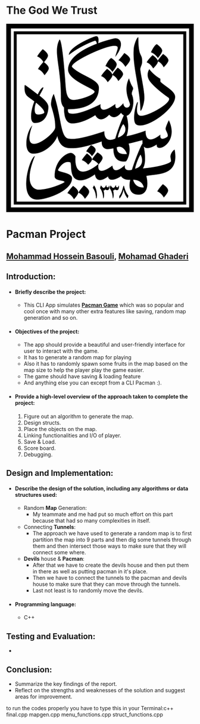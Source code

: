 





# The God We Trust



![](./Images/SBU.png)

# Pacman Project

## [Mohammad Hossein Basouli](https://github.com/MMDPROJECT), [Mohamad Ghaderi](https://github.com/MohammadGhaderi83)











## Introduction:

- #### Briefly describe the project:

  - This CLI App simulates [**Pacman Game**](https://en.wikipedia.org/wiki/Pac-Man) which was so popular and cool once with many other extra features like saving, random map generation and so on.

- #### Objectives of the project:

  - The app should provide a beautiful and user-friendly interface for user to interact with the game.
  - It has to generate a random map for playing
  - Also it has to randomly spawn some fruits in the map based on the map size to help the player play the game easier.
  - The game should have saving & loading feature
  - And anything else you can except from a CLI Pacman :).

- #### Provide a high-level overview of the approach taken to complete the project:

  1. Figure out an algorithm to generate the map.
  2. Design structs.
  3. Place the objects on the map.
  4. Linking functionalities and I/O of player.
  5. Save & Load.
  6. Score board.
  7. Debugging.

  

## Design and Implementation:

- #### Describe the design of the solution, including any algorithms or data structures used:

  - Random **Map** Generation:
    - My teammate and me had put so much effort on this part because that had so many complexities in itself.
  - Connecting **Tunnels**:
    - The approach we have used to generate a random map is to first partition the map into 9 parts and then dig some tunnels through them and then intersect those ways to make sure that they will connect some where.
  - **Devils** house & **Pacman**:
    - After that we have to create the devils house and then put them in there as well as putting pacman in it's place.
    - Then we have to connect the tunnels to the pacman and devils house to make sure that they can move through the tunnels.
    - Last not least is to randomly move the devils.

- #### Programming language:

  - C++

    

## Testing and Evaluation:

- 



## Conclusion:

- Summarize the key findings of the report.
- Reflect on the strengths and weaknesses of the solution and suggest areas for improvement.















to run the codes properly you have to type this in your Terminal:c++ final.cpp mapgen.cpp menu_functions.cpp struct_functions.cpp
